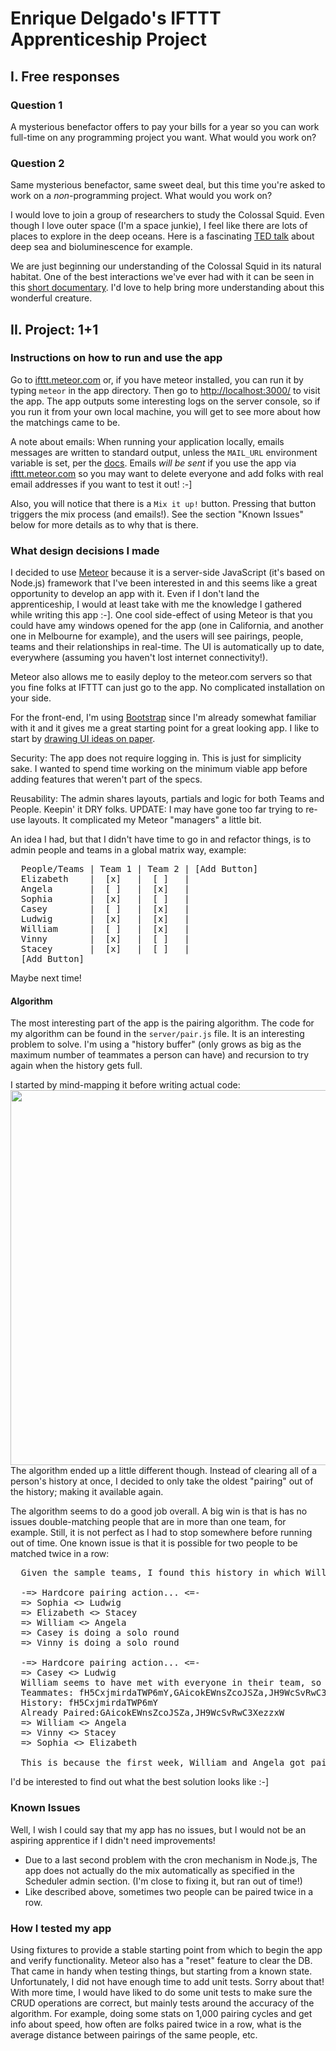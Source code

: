Enrique Delgado's IFTTT Apprenticeship Project
==============================================

## I. Free responses

### Question 1

A mysterious benefactor offers to pay your bills for a year so you can work full-time on any programming project you want. What would you work on?

### Question 2

Same mysterious benefactor, same sweet deal, but this time you're asked to work on a _non_-programming project. What would you work on?

I would love to join a group of researchers to study the Colossal Squid. Even though I love outer space (I'm a space junkie), I feel like there are lots of places to explore in the deep oceans. Here is a fascinating [TED talk](http://www.youtube.com/watch?feature=player_embedded&v=IThAD5yKrgE) about deep sea and bioluminescence for example.

We are just beginning our understanding of the Colossal Squid in its natural habitat. One of the best interactions we've ever had with it can be seen in this [short documentary](http://dsc.discovery.com/tv-shows/curiosity/videos/discovering-the-giant-squid.htm). I'd love to help bring more understanding about this wonderful creature.

## II. Project: 1+1

### Instructions on how to run and use the app

Go to [ifttt.meteor.com](http://ifttt.meteor.com) or, if you have meteor installed, you can run it by typing `meteor` in the app directory. Then go to [http://localhost:3000/](http://localhost:3000/) to visit the app. The app outputs some interesting logs on the server console, so if you run it from your own local machine, you will get to see more about how the matchings came to be.

A note about emails: When running your application locally, emails messages are written to standard output, unless the `MAIL_URL` environment variable is set, per the [docs](http://docs.meteor.com/#email). Emails *will be sent* if you use the app via [ifttt.meteor.com](http://ifttt.meteor.com) so you may want to delete everyone and add folks with real email addresses if you want to test it out! :-]

Also, you will notice that there is a `Mix it up!` button. Pressing that button triggers the mix process (and emails!). See the section "Known Issues" below for more details as to why that is there.

### What design decisions I made

I decided to use [Meteor](http://www.meteor.com/) because it is a server-side JavaScript (it's based on Node.js) framework that I've been interested in and this seems like a great opportunity to develop an app with it. Even if I don't land the apprenticeship, I would at least take with me the knowledge I gathered while writing this app :-]. One cool side-effect of using Meteor is that you could have amy windows opened for the app (one in California, and another one in Melbourne for example), and the users will see pairings, people, teams and their relationships in real-time. The UI is automatically up to date, everywhere (assuming you haven't lost internet connectivity!).

Meteor also allows me to easily deploy to the meteor.com servers so that you fine folks at IFTTT can just go to the app. No complicated installation on your side.

For the front-end, I'm using [Bootstrap](http://twitter.github.io/bootstrap/) since I'm already somewhat familiar with it and it gives me a great starting point for a great looking app. I like to start by [drawing UI ideas on paper](http://campl.us/cmguAJlqokm).

Security: The app does not require logging in. This is just for simplicity sake. I wanted to spend time working on the minimum viable app before adding features that weren't part of the specs.

Reusability: The admin shares layouts, partials and logic for both Teams and People. Keepin' it DRY folks. UPDATE: I may have gone too far trying to re-use layouts. It complicated my Meteor "managers" a little bit.

An idea I had, but that I didn't have time to go in and refactor things, is to admin people and teams in a global matrix way, example:
<pre>
  People/Teams | Team 1 | Team 2 | [Add Button]
  Elizabeth    |  [x]   |  [ ]   | 
  Angela       |  [ ]   |  [x]   | 
  Sophia       |  [x]   |  [ ]   | 
  Casey        |  [ ]   |  [x]   | 
  Ludwig       |  [x]   |  [x]   | 
  William      |  [ ]   |  [x]   | 
  Vinny        |  [x]   |  [ ]   | 
  Stacey       |  [x]   |  [ ]   | 
  [Add Button]
</pre>
Maybe next time!

#### Algorithm

The most interesting part of the app is the pairing algorithm. The code for my algorithm can be found in the `server/pair.js` file. It is an interesting problem to solve. I'm using a "history buffer" (only grows as big as the maximum number of teammates a person can have) and recursion to try again when the history gets full.

I started by mind-mapping it before writing actual code:
<a href="https://dl.dropboxusercontent.com/u/74442973/Pairingprocess.png" target="_blank"><img src="https://dl.dropboxusercontent.com/u/74442973/Pairingprocess.png" style="width:600px"></a>
The algorithm ended up a little different though. Instead of clearing all of a person's history at once, I decided to only take the oldest "pairing" out of the history; making it available again.

The algorithm seems to do a good job overall. A big win is that is has no issues double-matching people that are in more than one team, for example. Still, it is not perfect as I had to stop somewhere before running out of time. One known issue is that it is possible for two people to be matched twice in a row:
<pre>
  Given the sample teams, I found this history in which William and Angela got matched twice in a row:

  -=> Hardcore pairing action... <=-
  => Sophia <> Ludwig
  => Elizabeth <> Stacey
  => William <> Angela
  => Casey is doing a solo round
  => Vinny is doing a solo round

  -=> Hardcore pairing action... <=-
  => Casey <> Ludwig
  William seems to have met with everyone in their team, so lets call an old friend.
  Teammates: fH5CxjmirdaTWP6mY,GAicokEWnsZcoJSZa,JH9WcSvRwC3XezzxW
  History: fH5CxjmirdaTWP6mY
  Already Paired:GAicokEWnsZcoJSZa,JH9WcSvRwC3XezzxW
  => William <> Angela
  => Vinny <> Stacey
  => Sophia <> Elizabeth

  This is because the first week, William and Angela got paired, and in the second week, Ludwig and Casey got paired before William got paired. Therefore, only Angela was left available in Team 2 for William, so the got paired twice in a row.
</pre>

I'd be interested to find out what the best solution looks like :-]

### Known Issues

Well, I wish I could say that my app has no issues, but I would not be an aspiring apprentice if I didn't need improvements!

* Due to a last second problem with the cron mechanism in Node.js, The app does not actually do the mix automatically as specified in the Scheduler admin section. (I'm close to fixing it, but ran out of time!)
* Like described above, sometimes two people can be paired twice in a row.

### How I tested my app

Using fixtures to provide a stable starting point from which to begin the app and verify functionality. Meteor also has a "reset" feature to clear the DB. That came in handy when testing things, but starting from a known state. Unfortunately, I did not have enough time to add unit tests. Sorry about that! With more time, I would have liked to do some unit tests to make sure the CRUD operations are correct, but mainly tests around the accuracy of the algorithm. For example, doing some stats on 1,000 pairing cycles and get info about speed, how often are folks paired twice in a row, what is the average distance between pairings of the same people, etc.